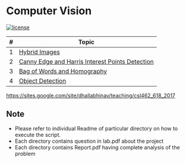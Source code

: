 # Computer Vision
[![license](https://img.shields.io/github/license/mashape/apistatus.svg)](https://opensource.org/licenses/MIT)


| #  |  Topic |
|---|---|
|1|<a href="Hybrid_Images">Hybrid Images</a>|
|2|<a href="Edge_and_Corner_Detection">Canny Edge and Harris Interest Points Detection</a>|
|3|<a href="Bag_of_Words_and_Homography">Bag of Words and Homography</a>|
|4|<a href="Object_Detection">Object Detection</a>|

https://sites.google.com/site/dhallabhinav/teaching/csl462_618_2017

## Note
* Please refer to individual Readme of particular directory on how to execute the script.
* Each directory contains question in lab.pdf about the project
* Each directory contains Report.pdf having complete analysis of the problem

